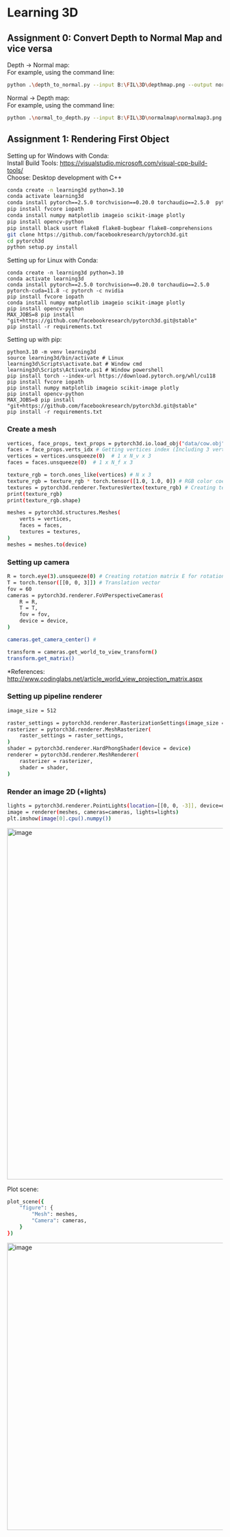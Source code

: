 # Learning 3D

## Assignment 0: Convert Depth to Normal Map and vice versa
  Depth -> Normal map: <br>
For example, using the command line:  
```bash
python .\depth_to_normal.py --input B:\FIL\3D\depthmap.png --output normalmap_2.png --view y
```
  Normal -> Depth map: <br>
For example, using the command line:
```bash
python .\normal_to_depth.py --input B:\FIL\3D\normalmap\normalmap3.png --output B:\FIL\3D\depthmap\depthmap3_reverted.png --view y
```
## Assignment 1: Rendering First Object
  Setting up for Windows with Conda: <br>
  Install Build Tools: https://visualstudio.microsoft.com/visual-cpp-build-tools/ <br>
  Choose: Desktop development with C++
```bash
conda create -n learning3d python=3.10 
conda activate learning3d 
conda install pytorch==2.5.0 torchvision==0.20.0 torchaudio==2.5.0  pytorch-cuda=11.8 -c pytorch -c nvidia
pip install fvcore iopath
conda install numpy matplotlib imageio scikit-image plotly
pip install opencv-python
pip install black usort flake8 flake8-bugbear flake8-comprehensions
git clone https://github.com/facebookresearch/pytorch3d.git
cd pytorch3d
python setup.py install
```
  Setting up for Linux with Conda: <br>
```
conda create -n learning3d python=3.10 
conda activate learning3d 
conda install pytorch==2.5.0 torchvision==0.20.0 torchaudio==2.5.0  pytorch-cuda=11.8 -c pytorch -c nvidia
pip install fvcore iopath
conda install numpy matplotlib imageio scikit-image plotly
pip install opencv-python
MAX_JOBS=8 pip install "git+https://github.com/facebookresearch/pytorch3d.git@stable"
pip install -r requirements.txt
```
  Setting up with pip:
```
python3.10 -m venv learning3d 
source learning3d/bin/activate # Linux
learning3d\Scripts\activate.bat # Window cmd
learning3d\Scripts\Activate.ps1 # Window powershell
pip install torch --index-url https://download.pytorch.org/whl/cu118
pip install fvcore iopath
pip install numpy matplotlib imageio scikit-image plotly
pip install opencv-python
MAX_JOBS=8 pip install "git+https://github.com/facebookresearch/pytorch3d.git@stable"
pip install -r requirements.txt
```
### Create a mesh
```bash 
vertices, face_props, text_props = pytorch3d.io.load_obj("data/cow.obj") # Load object.obj from folder 
faces = face_props.verts_idx # Getting vertices index (Including 3 vertices)
vertices = vertices.unsqueeze(0)  # 1 x N_v x 3
faces = faces.unsqueeze(0)  # 1 x N_f x 3

texture_rgb = torch.ones_like(vertices) # N x 3
texture_rgb = texture_rgb * torch.tensor([1.0, 1.0, 0]) # RGB color coefficient such as [1.0, 1.0, 0]: yellow 
textures = pytorch3d.renderer.TexturesVertex(texture_rgb) # Creating texture for each pixel
print(texture_rgb)
print(texture_rgb.shape)

meshes = pytorch3d.structures.Meshes(
    verts = vertices,
    faces = faces,
    textures = textures,
)
meshes = meshes.to(device)
``` 
### Setting up camera
``` bash
R = torch.eye(3).unsqueeze(0) # Creating rotation matrix E for rotation 
T = torch.tensor([[0, 0, 3]]) # Translation vector 
fov = 60
cameras = pytorch3d.renderer.FoVPerspectiveCameras(
    R = R,
    T = T,
    fov = fov,
    device = device,
)

cameras.get_camera_center() #

transform = cameras.get_world_to_view_transform()
transform.get_matrix()
```
*References: http://www.codinglabs.net/article_world_view_projection_matrix.aspx <br>
### Setting up pipeline renderer 
``` bash 
image_size = 512

raster_settings = pytorch3d.renderer.RasterizationSettings(image_size = image_size)
rasterizer = pytorch3d.renderer.MeshRasterizer(
    raster_settings = raster_settings,
)
shader = pytorch3d.renderer.HardPhongShader(device = device)
renderer = pytorch3d.renderer.MeshRenderer(
    rasterizer = rasterizer,
    shader = shader,
)
```
### Render an image 2D (+lights)
``` bash
lights = pytorch3d.renderer.PointLights(location=[[0, 0, -3]], device=device)
image = renderer(meshes, cameras=cameras, lights=lights)
plt.imshow(image[0].cpu().numpy())
```
<img width="856" height="821" alt="image" src="https://github.com/user-attachments/assets/07ba6836-ee60-469a-b7b1-f19208536895" /> <br>

Plot scene: <br>
```bash
plot_scene({
    "figure": {
        "Mesh": meshes,
        "Camera": cameras,
    }
})
```
<img width="778" height="671" alt="image" src="https://github.com/user-attachments/assets/3b7b494d-cd78-4b45-b3dd-6ee48f60c035" /> <br>
